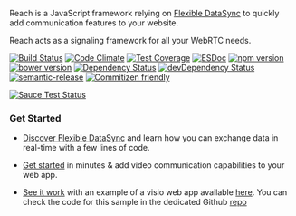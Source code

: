 Reach is a JavaScript framework relying on [Flexible DataSync](https://io.datasync.orange.com) to quickly add communication features to your website.

Reach acts as a signaling framework for all your WebRTC needs.

[![Build Status](https://travis-ci.org/webcom-components/reach.svg?branch=master)](https://travis-ci.org/webcom-components/reach)
[![Code Climate](https://codeclimate.com/github/webcom-components/reach/badges/gpa.svg)](https://codeclimate.com/github/webcom-components/reach)
[![Test Coverage](https://codeclimate.com/github/webcom-components/reach/badges/coverage.svg)](https://codeclimate.com/github/webcom-components/reach/coverage)
[![ESDoc](https://doc.esdoc.org/github.com/webcom-components/reach/badge.svg)](https://doc.esdoc.org/github.com/webcom-components/reach)
[![npm version](https://img.shields.io/npm/v/webcom-reach.svg)](https://www.npmjs.com/package/webcom-reach)
[![bower version](https://img.shields.io/bower/v/webcom-reach.svg)](https://github.com/webcom-components/reach)
[![Dependency Status](https://david-dm.org/webcom-components/reach.svg)](https://david-dm.org/webcom-components/reach)
[![devDependency Status](https://david-dm.org/webcom-components/reach/dev-status.svg)](https://david-dm.org/webcom-components/reach#info=devDependencies)
[![semantic-release](https://img.shields.io/badge/%F0%9F%93%A6%F0%9F%9A%80-semantic--release-e10079.svg)](https://github.com/semantic-release/semantic-release)
[![Commitizen friendly](https://img.shields.io/badge/commitizen-friendly-brightgreen.svg)](http://commitizen.github.io/cz-cli/)


[![Sauce Test Status](https://saucelabs.com/browser-matrix/webcomOps.svg)](https://saucelabs.com/u/webcomOps)

### Get Started ###

* [Discover Flexible DataSync][Quickstart] and learn how you can exchange data in real-time with a few lines of code.

* [Get started][ReachSDKDoc] in minutes &amp; add video communication capabilities to your web app.

* [See it work][VisioSampleRepo] with an example of a visio web app available [here][VisioSampleApp]. You can check the code for this sample in the dedicated Github [repo][VisioSampleRepo]

[Quickstart]: https://datasync.orange.com/doc/tutorial-quickstart.html
[ReachSDKDoc]: https://doc.esdoc.org/github.com/webcom-components/reach/manual/tutorial.html#getting-started
[VisioSampleRepo]: https://github.com/webcom-components/visio-sample
[VisioSampleApp]: https://webcom-components.github.io/visio-sample
